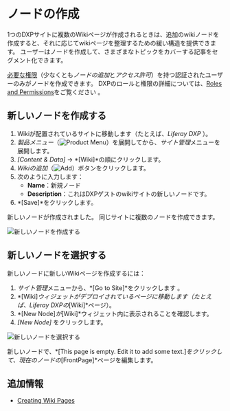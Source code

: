 # ノードの作成

1つのDXPサイトに複数のWikiページが作成されるときは、追加のwikiノードを作成すると、それに応じてwikiページを整理するための緩い構造を提供できます。 ユーザーはノードを作成して、さまざまなトピックをカバーする記事をセグメント化できます。

[必要な権限](./wiki-permissions.md)（少なくとも*ノードの追加*と*アクセス許可*）を持つ認証されたユーザーのみがノードを作成できます。 DXPのロールと権限の詳細については、[Roles and Permissions](https://help.liferay.com/hc/articles/360017895212-Roles-and-Permissions)をご覧ください 。

## 新しいノードを作成する

1.  Wikiが配置されているサイトに移動します（たとえば、*Liferay DXP* ）。
2.  *製品メニュー*（![Product Menu](../../../images/icon-product-menu.png)）を展開してから、*サイト管理*メニューを展開します。
3.  *[Content & Data]* → *[Wiki]*の順にクリックします。
4.  *Wikiの追加*（![Add](../../../images/icon-add.png)）ボタンをクリックします。
5.  次のように入力します：
      - **Name**：新規ノード
      - **Description**：これはDXPゲストのwikiサイトの新しいノードです。
6.  *[Save]*をクリックします。

新しいノードが作成されました。 同じサイトに複数のノードを作成できます。

![新しいノードを作成する](./creating-a-node/images/01.png)

## 新しいノードを選択する

新しいノードに新しいWikiページを作成するには：

1.  *サイト管理*メニューから、*[Go to Site]*をクリックします 。
2.  *[Wiki]*ウィジェットがデプロイされているページに移動します（たとえば、*Liferay DXP*の*[Wiki]*ページ）。
3.  *[New Node]*が*[Wiki]*ウィジェット内に表示されることを確認します。
4.  *[New Node]* をクリックします。

![新しいノードを選択する](./creating-a-node/images/02.png)

新しいノードで、*[This page is empty. Edit it to add some text.]*をクリックして、現在のノードの*[FrontPage]*ページを編集します。

## 追加情報

  - [Creating Wiki Pages](./creating-wiki-pages.md)
